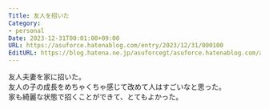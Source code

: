 ```yaml
---
Title: 友人を招いた
Category:
- personal
Date: 2023-12-31T00:01:00+09:00
URL: https://asuforce.hatenablog.com/entry/2023/12/31/000100
EditURL: https://blog.hatena.ne.jp/asuforcegt/asuforce.hatenablog.com/atom/entry/6801883189071426976
---
```


友人夫妻を家に招いた。  
友人の子の成長をめちゃくちゃ感じて改めて人はすごいなと思った。  
家も綺麗な状態で招くことができて、とてもよかった。
